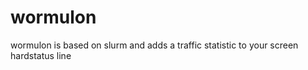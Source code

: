 wormulon
========

wormulon is based on slurm and adds a traffic statistic to your screen hardstatus line